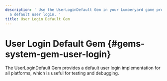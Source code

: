 ```yaml
---
description: ' Use the UserLoginDefault Gem in your Lumberyard game project to implement
  a default user login. '
title: User Login Default Gem
---
```

# User Login Default Gem {#gems-system-gem-user-login}

The UserLoginDefault Gem provides a default user login implementation for all platforms, which is useful for testing and debugging\.